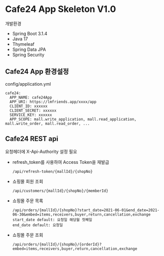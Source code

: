 # Cafe24 App Skeleton V1.0
개발환경
* Spring Boot 3.1.4
* Java 17
* Thymeleaf
* Spring Data JPA
* Spring Security


## Cafe24 App 환경설정
config/application.yml
  ```
  cafe24:
    APP_NAME: cafe24App
    APP_URI: https://lmfriends.app/xxxx/app
    CLIENT_ID: xxxxxx
    CLIENT_SECRET: xxxxxx
    SERVICE_KEY: xxxxxx
    APP_SCOPE: mall.write_application, mall.read_application, mall.write_order, mall.read_order, ...
  ```


## Cafe24 REST api
요청헤더에 X-Api-Authority 설정 필요

* refresh_token를 사용하여 Access Token을 재발급
  ```
  /api/refresh-token/{mallId}/{shopNo}
  ```

* 쇼핑몰 회원 조회
  ```
  /api/customers/{mallId}/{shopNo}/{memberId}
  ```

* 쇼핑몰 주문 목록
  ```
  /api/orders/{mallId}/{shopNo}?start_date=2021-06-01&end_date=2021-06-30&embed=items,receivers,buyer,return,cancellation,exchange
  start_date default: 요청일 해당월 첫째일
  end_date default: 요청일
  ```

* 쇼핑몰 주문 조회
  ```
  /api/orders/{mallId}/{shopNo}/{orderId}?embed=items,receivers,buyer,return,cancellation,exchange
  ```
